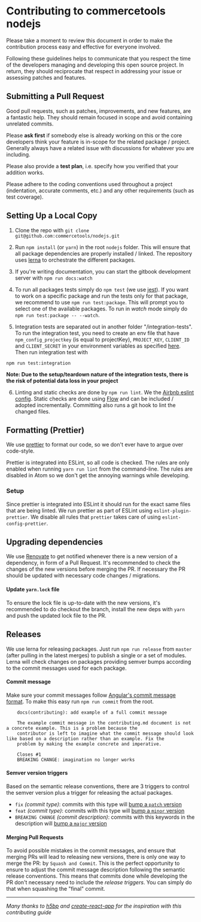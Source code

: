 # Contributing to commercetools nodejs

Please take a moment to review this document in order to make the contribution
process easy and effective for everyone involved.

Following these guidelines helps to communicate that you respect the time of
the developers managing and developing this open source project. In return,
they should reciprocate that respect in addressing your issue or assessing
patches and features.

## Submitting a Pull Request

Good pull requests, such as patches, improvements, and new features, are a fantastic help. They should remain focused in scope and avoid containing unrelated commits.

Please **ask first** if somebody else is already working on this or the core developers think your feature is in-scope for the related package / project. Generally always have a related issue with discussions for whatever you are including.

Please also provide a **test plan**, i.e. specify how you verified that your addition works.

Please adhere to the coding conventions used throughout a project (indentation,
accurate comments, etc.) and any other requirements (such as test coverage).

## Setting Up a Local Copy

1.  Clone the repo with `git clone git@github.com:commercetools/nodejs.git`

2.  Run `npm install` (or `yarn`) in the root `nodejs` folder. This will ensure that all package dependencies are properly installed / linked. The repository uses [lerna](https://github.com/lerna/lerna) to orchestrate the different packages.

3.  If you're writing documentation, you can start the gitbook development server with `npm run docs:watch`

4.  To run all packages tests simply do `npm test` (we use [jest](https://github.com/facebook/jest)). If you want to work on a specific package and run the tests only for that package, we recommend to use `npm run test:package`. This will prompt you to select one of the available packages. To run in _watch_ mode simply do `npm run test:package -- --watch`.

5.  Integration tests are separated out in another folder "/integration-tests". To run the integration test, you need to create an env file that have `npm_config_projectkey` (is equal to projectKey), `PROJECT_KEY`, `CLIENT_ID` and `CLIENT_SECRET` in your environment variables as specified [here](https://commercetools.github.io/nodejs/sdk/api/getCredentials.html). Then run integration test with

```
npm run test:integration
```

**Note: Due to the setup/teardown nature of the integration tests, there is the risk of potential data loss in your project**

6.  Linting and static checks are done by `npm run lint`. We the [Airbnb eslint config](https://www.npmjs.com/package/eslint-config-airbnb). Static checks are done using [Flow](https://flowtype.org/) and can be included / adopted incrementally. Committing also runs a git hook to lint the changed files.

## Formatting (Prettier)

We use [prettier](https://github.com/jlongster/prettier) to format our code, so we don't ever have to argue over code-style.

Prettier is integrated into ESLint, so all code is checked. The rules are only enabled when running `yarn run lint` from the command-line.
The rules are disabled in Atom so we don't get the annoying warnings while developing.

### Setup

Since prettier is integrated into ESLint it should run for the exact same files that are being linted.
We run prettier as part of ESLint using `eslint-plugin-prettier`. We disable all rules that `prettier` takes care of using `eslint-config-prettier`.

## Upgrading dependencies

We use [Renovate](https://renovateapp.com/) to get notified whenever there is a new version of a dependency, in form of a Pull Request. It's recommended to check the changes of the new versions before merging the PR. If necessary the PR should be updated with necessary code changes / migrations.

#### Update `yarn.lock` file

To ensure the lock file is up-to-date with the new versions, it's recommended to do checkout the branch, install the new deps with `yarn` and push the updated lock file to the PR.

## Releases

We use lerna for releasing packages. Just run `npm run release` from `master` (after pulling in the latest merges) to publish a single or a set of modules. Lerna will check changes on packages providing semver bumps according to the commit messages used for each package.

#### Commit message

Make sure your commit messages follow [Angular's commit message format](https://github.com/angular/angular.js/blob/master/CONTRIBUTING.md#-git-commit-guidelines). To make this easy run `npm run commit` from the root.

```
    docs(contributing): add example of a full commit message

    The example commit message in the contributing.md document is not a concrete example. This is a problem because the
    contributor is left to imagine what the commit message should look like based on a description rather than an example. Fix the
    problem by making the example concrete and imperative.

    Closes #1
    BREAKING CHANGE: imagination no longer works
```

#### Semver version triggers

Based on the semantic release conventions, there are 3 triggers to control the semver version plus a trigger for releasing the actual packages.

* `fix` _(commit type)_: commits with this type will [bump a `patch` version](https://github.com/semantic-release/semantic-release#patch-release)
* `feat` _(commit type)_: commits with this type will [bump a `minor` version](https://github.com/semantic-release/semantic-release#minor-feature-release)
* `BREAKING CHANGE` _(commit description)_: commits with this keywords in the description will [bump a `major` version](https://github.com/semantic-release/semantic-release#major-breaking-release)

#### Merging Pull Requests

To avoid possible mistakes in the commit messages, and ensure that merging PRs will lead to releasing new versions, there is only one way to merge the PR: by `Squash and Commit`.
This is the perfect opportunity to ensure to adjust the commit message description following the semantic release conventions. This means that commits done while developing the PR don't necessary need to include the _release triggers_. You can simply do that when squashing the "final" commit.

---

_Many thanks to [h5bp](https://github.com/h5bp/html5-boilerplate/blob/master/CONTRIBUTING.md) and [create-react-app](https://github.com/facebookincubator/create-react-app/blob/master/CONTRIBUTING.md) for the inspiration with this contributing guide_
